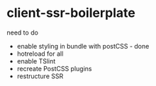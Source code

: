 # client-ssr-boilerplate

need to do
- enable styling in bundle with postCSS - done
- hotreload for all
- enable TSlint
- recreate PostCSS plugins
- restructure SSR